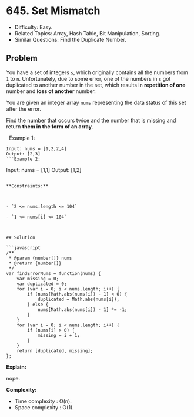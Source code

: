 # 645. Set Mismatch

- Difficulty: Easy.
- Related Topics: Array, Hash Table, Bit Manipulation, Sorting.
- Similar Questions: Find the Duplicate Number.

## Problem

You have a set of integers `s`, which originally contains all the numbers from `1` to `n`. Unfortunately, due to some error, one of the numbers in `s` got duplicated to another number in the set, which results in **repetition of one** number and **loss of another** number.

You are given an integer array `nums` representing the data status of this set after the error.

Find the number that occurs twice and the number that is missing and return **them in the form of an array**.

 
Example 1:
```
Input: nums = [1,2,2,4]
Output: [2,3]
```Example 2:
```
Input: nums = [1,1]
Output: [1,2]
```
 
**Constraints:**


	
- `2 <= nums.length <= 104`
	
- `1 <= nums[i] <= 104`



## Solution

```javascript
/**
 * @param {number[]} nums
 * @return {number[]}
 */
var findErrorNums = function(nums) {
    var missing = 0;
    var duplicated = 0;
    for (var i = 0; i < nums.length; i++) {
        if (nums[Math.abs(nums[i]) - 1] < 0) {
            duplicated = Math.abs(nums[i]);
        } else {
            nums[Math.abs(nums[i]) - 1] *= -1;
        }
    }
    for (var i = 0; i < nums.length; i++) {
        if (nums[i] > 0) {
            missing = i + 1;
        }
    }
    return [duplicated, missing];
};
```

**Explain:**

nope.

**Complexity:**

* Time complexity : O(n).
* Space complexity : O(1).
